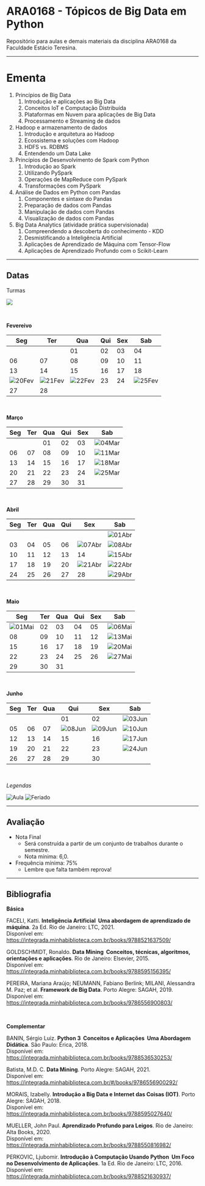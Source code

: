 # **ARA0168 - Tópicos de Big Data em Python**

Repositório para aulas e demais materiais da disciplina ARA0168 da Faculdade Estácio Teresina.

-----

# **Ementa**

1. Princípios de Big Data
   1. Introdução e aplicações ao Big Data
   2. Conceitos IoT e Computação Distribuída
   3. Plataformas em Nuvem para aplicações de Big Data
   4. Processamento e Streaming de dados
2. Hadoop e armazenamento de dados
   1. Introdução e arquitetura ao Hadoop
   2. Ecossistema e soluções com Hadoop
   3. HDFS vs. RDBMS
   4. Entendendo um Data Lake
3. Princípios de Desenvolvimento de Spark com Python
   1. Introdução ao Spark
   2. Utilizando PySpark
   3. Operações de MapReduce com PySpark
   4. Transformações com PySpark
4. Análise de Dados em Python com Pandas
   1. Componentes e sintaxe do Pandas
   2. Preparação de dados com Pandas
   3. Manipulação de dados com Pandas
   4. Visualização de dados com Pandas
5. Big Data Analytics (atividade prática supervisionada)
   1. Compreendendo a descoberta do conhecimento - KDD
   2. Desmistificando a Inteligência Artificial
   3. Aplicações de Aprendizado de Máquina com Tensor-Flow
   4. Aplicações de Aprendizado Profundo com o Scikit-Learn

-----

## **Datas**

Turmas

![](https://img.shields.io/badge/Sábado-1001-lightgrey)

<br />

**Fevereivo**

| Seg | Ter | Qua | Qui | Sex | Sab |
|---|---|---|---|---|---|
| | | 01 | 02 | 03 | 04 |
| 06 | 07 | 08 | 09 | 10 | 11 |
| 13 | 14 | 15 | 16 | 17 | 18 |
| ![20Fev](https://placehold.co/25/cornflowerblue/white?text=20) | ![21Fev](https://placehold.co/25/cornflowerblue/white?text=21) | ![22Fev](https://placehold.co/25/cornflowerblue/white?text=22) | 23 | 24 | ![25Fev](https://placehold.co/25/limegreen/white?text=25) |
| 27 | 28 | | | | |

<br />

**Março**

| Seg | Ter | Qua | Qui | Sex | Sab |
|---|---|---|---|---|---|
| | | 01 | 02 | 03 | ![04Mar](https://placehold.co/25/limegreen/white?text=04) |
| 06 | 07 | 08 | 09 | 10 | ![11Mar](https://placehold.co/25/limegreen/white?text=11) |
| 13 | 14 | 15 | 16 | 17 | ![18Mar](https://placehold.co/25/limegreen/white?text=18) |
| 20 | 21 | 22 | 23 | 24 | ![25Mar](https://placehold.co/25/limegreen/white?text=25) |
| 27 | 28 | 29 | 30 | 31 | |

<br />

**Abril**

| Seg | Ter | Qua | Qui | Sex | Sab |
|---|---|---|---|---|---|
| | | | | | ![01Abr](https://placehold.co/25/limegreen/white?text=01) |
| 03 | 04 | 05 | 06 | ![07Abr](https://placehold.co/25/cornflowerblue/white?text=07) | ![08Abr](https://placehold.co/25/cornflowerblue/white?text=08) |
| 10 | 11 | 12 | 13 | 14 | ![15Abr](https://placehold.co/25/limegreen/white?text=15) |
| 17 | 18 | 19 | 20 | ![21Abr](https://placehold.co/25/cornflowerblue/white?text=21) | ![22Abr](https://placehold.co/25/limegreen/white?text=22) |
| 24 | 25 | 26 | 27 | 28 | ![29Abr](https://placehold.co/25/limegreen/white?text=29) |

<br />

**Maio**

| Seg | Ter | Qua | Qui | Sex | Sab |
|---|---|---|---|---|---|
| ![01Mai](https://placehold.co/25/cornflowerblue/white?text=01) | 02 | 03 | 04 | 05 | ![06Mai](https://placehold.co/25/limegreen/white?text=06) |
| 08 | 09 | 10 | 11 | 12 | ![13Mai](https://placehold.co/25/limegreen/white?text=13) |
| 15 | 16 | 17 | 18 | 19 | ![20Mai](https://placehold.co/25/limegreen/white?text=20) |
| 22 | 23 | 24 | 25 | 26 | ![27Mai](https://placehold.co/25/limegreen/white?text=27) |
| 29 | 30 | 31 |    |    | |

<br />

**Junho**

| Seg | Ter | Qua | Qui | Sex | Sab |
|---|---|---|---|---|---|
| | | | 01 | 02 | ![03Jun](https://placehold.co/25/limegreen/white?text=03) |
| 05 | 06 | 07 | ![08Jun](https://placehold.co/25/cornflowerblue/white?text=21) | ![09Jun](https://placehold.co/25/cornflowerblue/white?text=09) | ![10Jun](https://placehold.co/25/cornflowerblue/white?text=10) |
| 12 | 13 | 14 | 15 | 16 | ![17Jun](https://placehold.co/25/limegreen/white?text=17) |
| 19 | 20 | 21 | 22 | 23 | ![24Jun](https://placehold.co/25/limegreen/white?text=24) |
| 26 | 27 | 28 | 29 | 30 | |

<br />

*Legendas*

![Aula](https://img.shields.io/badge/-Aula-limegreen?style=for-the-badge)
![Feriado](https://img.shields.io/badge/-Feriado-cornflowerblue?style=for-the-badge)

-----

## **Avaliação**

* Nota Final
  * Será construída a partir de um conjunto de trabalhos durante o semestre.
  * Nota mínima: 6,0.
* Frequência mínima: 75%
  * Lembre que falta também reprova!

-----

## **Bibliografia**

**Básica**

FACELI, Katti. **Inteligência Artificial ­ Uma abordagem de aprendizado de máquina**. 2a Ed. Rio de Janeiro: LTC, 2021. <br>
Disponível em: https://integrada.minhabiblioteca.com.br/books/9788521637509/

GOLDSCHMIDT, Ronaldo. **Data Mining ­ Conceitos, técnicas, algoritmos, orientações e aplicações**. Rio de Janeiro: Elsevier, 2015. <br>
Disponível em: https://integrada.minhabiblioteca.com.br/books/9788595156395/

PEREIRA, Mariana Araújo; NEUMANN, Fabiano Berlink; MILANI, Alessandra M. Paz; et al. **Framework de Big Data**. Porto Alegre: SAGAH, 2019. <br>
Disponível em: https://integrada.minhabiblioteca.com.br/books/9786556900803/

<br />

**Complementar**

BANIN, Sérgio Luiz. **Python 3 ­ Conceitos e Aplicações ­ Uma Abordagem Didática**. São Paulo: Érica, 2018. <br>
Disponível em: https://integrada.minhabiblioteca.com.br/books/9788536530253/

Batista, M.D. C. **Data Mining**. Porto Alegre: SAGAH, 2021. <br>
Disponível em: https://integrada.minhabiblioteca.com.br/#/books/9786556900292/

MORAIS, Izabelly. **Introdução a Big Data e Internet das Coisas (IOT)**. Porto Alegre: SAGAH, 2018. <br>
Disponível em: https://integrada.minhabiblioteca.com.br/books/9788595027640/

MUELLER, John Paul. **Aprendizado Profundo para Leigos**. Rio de Janeiro: Alta Books, 2020. <br>
Disponível em: https://integrada.minhabiblioteca.com.br/books/9788550816982/

PERKOVIC, Ljubomir. **Introdução à Computação Usando Python ­ Um Foco no Desenvolvimento de Aplicações**. 1a Ed. Rio de Janeiro: LTC, 2016. <br>
Disponível em: https://integrada.minhabiblioteca.com.br/books/9788521630937/